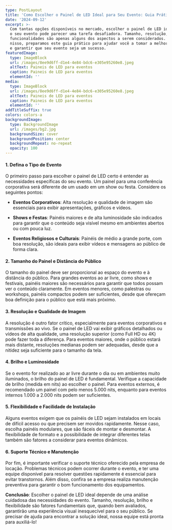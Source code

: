 ```yaml
---
type: PostLayout
title: 'Como Escolher o Painel de LED Ideal para Seu Evento: Guia Prático'
date: '2024-09-12'
excerpt: >-
  Com tantas opções disponíveis no mercado, escolher o painel de LED ideal para
  o seu evento pode parecer uma tarefa desafiadora. Tamanho, resolução, brilho e
  funcionalidades são apenas alguns dos aspectos a serem considerados. Pensando
  nisso, preparamos este guia prático para ajudar você a tomar a melhor decisão
  e garantir que seu evento seja um sucesso.
featuredImage:
  type: ImageBlock
  url: /images/8ee9d6ff-d1e4-4e84-bdc6-e305e95260e8.jpeg
  altText: Paineis de LED para eventos
  caption: Paineis de LED para eventos
  elementId: ''
media:
  type: ImageBlock
  url: /images/8ee9d6ff-d1e4-4e84-bdc6-e305e95260e8.jpeg
  altText: Paineis de LED para eventos
  caption: Paineis de LED para eventos
  elementId: ''
addTitleSuffix: true
colors: colors-a
backgroundImage:
  type: BackgroundImage
  url: /images/bg2.jpg
  backgroundSize: cover
  backgroundPosition: center
  backgroundRepeat: no-repeat
  opacity: 100
---
```

#### 1. Defina o Tipo de Evento

O primeiro passo para escolher o painel de LED certo é entender as necessidades específicas do seu evento. Um painel para uma conferência corporativa será diferente de um usado em um show ou festa. Considere os seguintes pontos:

*   **Eventos Corporativos**: Alta resolução e qualidade de imagem são essenciais para exibir apresentações, gráficos e vídeos.

*   **Shows e Festas**: Painéis maiores e de alta luminosidade são indicados para garantir que o conteúdo seja visível mesmo em ambientes abertos ou com pouca luz.

*   **Eventos Religiosos e Culturais**: Painéis de médio a grande porte, com boa resolução, são ideais para exibir vídeos e mensagens ao público de forma clara.

#### 2. Tamanho do Painel e Distância do Público

O tamanho do painel deve ser proporcional ao espaço do evento e à distância do público. Para grandes eventos ao ar livre, como shows e festivais, painéis maiores são necessários para garantir que todos possam ver o conteúdo claramente. Em eventos menores, como palestras ou workshops, painéis compactos podem ser suficientes, desde que ofereçam boa definição para o público que está mais próximo.

#### 3. Resolução e Qualidade de Imagem

A resolução é outro fator crítico, especialmente para eventos corporativos e transmissões ao vivo. Se o painel de LED vai exibir gráficos detalhados ou vídeos de alta qualidade, uma resolução superior (como Full HD ou 4K) pode fazer toda a diferença. Para eventos maiores, onde o público estará mais distante, resoluções medianas podem ser adequadas, desde que a nitidez seja suficiente para o tamanho da tela.

#### 4. Brilho e Luminosidade

Se o evento for realizado ao ar livre durante o dia ou em ambientes muito iluminados, o brilho do painel de LED é fundamental. Verifique a capacidade de brilho (medida em nits) ao escolher o painel. Para eventos externos, é recomendado um painel com pelo menos 5.000 nits, enquanto para eventos internos 1.000 a 2.000 nits podem ser suficientes.

#### 5. Flexibilidade e Facilidade de Instalação

Alguns eventos exigem que os painéis de LED sejam instalados em locais de difícil acesso ou que precisem ser movidos rapidamente. Nesse caso, escolha painéis modulares, que são fáceis de montar e desmontar. A flexibilidade de formato e a possibilidade de integrar diferentes telas também são fatores a considerar para eventos dinâmicos.

#### 6. Suporte Técnico e Manutenção

Por fim, é importante verificar o suporte técnico oferecido pela empresa de locação. Problemas técnicos podem ocorrer durante o evento, e ter uma equipe disponível para resolver questões rapidamente é essencial para evitar transtornos. Além disso, confira se a empresa realiza manutenção preventiva para garantir o bom funcionamento dos equipamentos.

**Conclusão**: Escolher o painel de LED ideal depende de uma análise cuidadosa das necessidades do evento. Tamanho, resolução, brilho e flexibilidade são fatores fundamentais que, quando bem avaliados, garantirão uma experiência visual inesquecível para o seu público. Se precisar de ajuda para encontrar a solução ideal, nossa equipe está pronta para auxiliá-lo!

